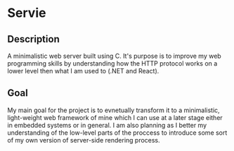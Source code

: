 # Servie

## Description

A minimalistic web server built using C. It's purpose is to improve my web programming skills by understanding how the HTTP protocol works 
on a lower level then what I am used to (.NET and React).

## Goal

My main goal for the project is to evnetually transform it to a minimalistic, light-weight web framework of mine which I can use
at a later stage either in embedded systems or in general. I am also planning as I better my understanding of the low-level parts
of the proccess to introduce some sort of my own version of server-side rendering process.
